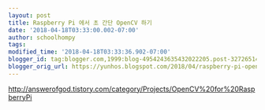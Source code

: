 ```yaml
---
layout: post
title: Raspberry Pi 에서 초 간단 OpenCV 하기
date: '2018-04-18T03:33:00.002-07:00'
author: schoolhompy
tags: 
modified_time: '2018-04-18T03:33:36.902-07:00'
blogger_id: tag:blogger.com,1999:blog-4954243635432022205.post-3272651444734382502
blogger_orig_url: https://yunhos.blogspot.com/2018/04/raspberry-pi-opencv.html
---
```


http://answerofgod.tistory.com/category/Projects/OpenCV%20for%20RaspberryPi
